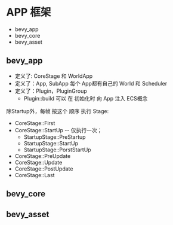 # APP 框架

+ bevy_app
+ bevy_core
+ bevy_asset

## bevy_app

+ 定义了: CoreStage 和 WorldApp
+ 定义了：App, SubApp 每个 App都有自己的 World 和 Scheduler
+ 定义了：Plugin，PluginGroup
	- Plugin::build 可以 在 初始化时 向 App 注入 ECS概念

除Startup外，每帧 按这个 顺序 执行 Stage:

+ CoreStage::First
+ CoreStage::StartUp -- 仅执行一次；
	- StartupStage::PreStartup
	- StartupStage::StartUp
	- StartupStage::PorstStartUp
+ CoreStage::PreUpdate
+ CoreStage::Update
+ CoreStage::PostUpdate
+ CoreStage::Last

## bevy_core

## bevy_asset